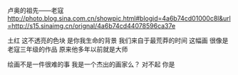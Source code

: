 卢奥的祖先——老寇
http://photo.blog.sina.com.cn/showpic.html#blogid=4a6b74cd01000c8l&url=http://s15.sinaimg.cn/orignal/4a6b74cd44078596ca37e
 
土红
这不透亮的色块
是你我生命的背景
我们来自于最荒莽的时间
这幅画
很像是老寇三年级的作品
原来他多年以前就是大师
 
绘画不是一件很难的事
我是一个杰出的画家么？
对不起
你是
 
 
